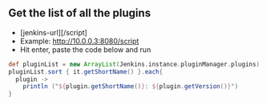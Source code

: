 ## Get the list of all the plugins
* [jenkins-url][/script]
* Example: http://10.0.0.3:8080/script
* Hit enter, paste the code below and run

```groovy
def pluginList = new ArrayList(Jenkins.instance.pluginManager.plugins)
pluginList.sort { it.getShortName() }.each{
  plugin -> 
    println ("${plugin.getShortName()}: ${plugin.getVersion()}")
}
```
